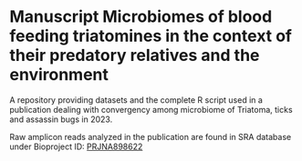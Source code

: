 # Manuscript Microbiomes of blood feeding triatomines in the context of their predatory relatives and the environment
A repository providing datasets and the complete R script used in a publication dealing with convergency among microbiome of Triatoma, ticks and assassin bugs in 2023.

Raw amplicon reads analyzed in the publication are found in SRA database under Bioproject ID: [PRJNA898622](https://www.ncbi.nlm.nih.gov/bioproject/?term=PRJNA898622)
